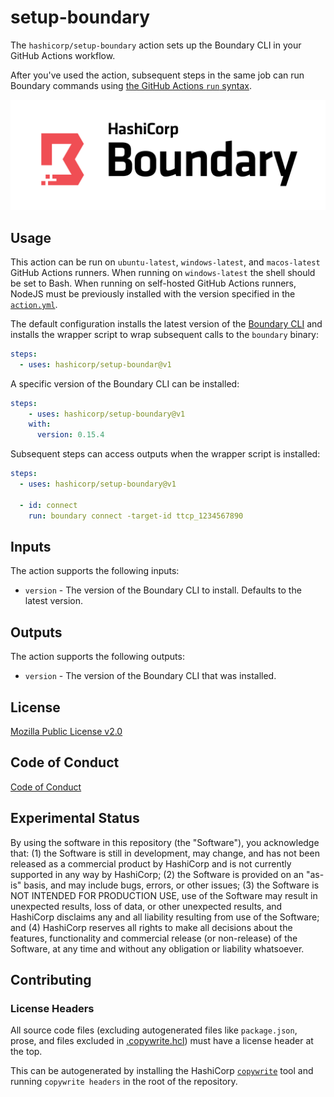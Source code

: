 # setup-boundary

The `hashicorp/setup-boundary` action sets up the Boundary CLI in your GitHub Actions workflow.

After you've used the action, subsequent steps in the same job can run Boundary commands using [the GitHub Actions `run` syntax](https://docs.github.com/en/actions/using-workflows/workflow-syntax-for-github-actions#jobsjob_idstepsrun).

![Boundary](images/Boundary.png)

## Usage

This action can be run on `ubuntu-latest`, `windows-latest`, and `macos-latest` GitHub Actions runners. When running on `windows-latest` the shell should be set to Bash. When running on self-hosted GitHub Actions runners, NodeJS must be previously installed with the version specified in the [`action.yml`](https://github.com/hashicorp/setup-boundary/blob/main/action.yml).

The default configuration installs the latest version of the [Boundary CLI](https://developer.hashicorp.com/boundary/install?ajs_aid=2548f4b6-d9b0-45f2-9644-a469942b6f54&product_intent=boundary) and installs the wrapper script to wrap subsequent calls to the `boundary` binary:

```yaml
steps:
  - uses: hashicorp/setup-boundar@v1
```

A specific version of the Boundary CLI can be installed:

```yaml
steps:
    - uses: hashicorp/setup-boundary@v1
    with:
      version: 0.15.4
```

Subsequent steps can access outputs when the wrapper script is installed:

```yaml
steps:
  - uses: hashicorp/setup-boundary@v1

  - id: connect
    run: boundary connect -target-id ttcp_1234567890
```
## Inputs

The action supports the following inputs:

- `version` - The version of the Boundary CLI to install. Defaults to the latest version.

## Outputs

The action supports the following outputs:

- `version` - The version of the Boundary CLI that was installed.

## License

[Mozilla Public License v2.0](LICENSE)

## Code of Conduct

[Code of Conduct](CODE_OF_CONDUCT.md)

## Experimental Status

By using the software in this repository (the "Software"), you acknowledge that: (1) the Software is still in development, may change, and has not been released as a commercial product by HashiCorp and is not currently supported in any way by HashiCorp; (2) the Software is provided on an "as-is" basis, and may include bugs, errors, or other issues;  (3) the Software is NOT INTENDED FOR PRODUCTION USE, use of the Software may result in unexpected results, loss of data, or other unexpected results, and HashiCorp disclaims any and all liability resulting from use of the Software; and (4) HashiCorp reserves all rights to make all decisions about the features, functionality and commercial release (or non-release) of the Software, at any time and without any obligation or liability whatsoever.

## Contributing

### License Headers

All source code files (excluding autogenerated files like `package.json`, prose, and files excluded in [.copywrite.hcl](.copywrite.hcl)) must have a license header at the top.

This can be autogenerated by installing the HashiCorp [`copywrite`](https://github.com/hashicorp/copywrite#getting-started) tool and running `copywrite headers` in the root of the repository.
